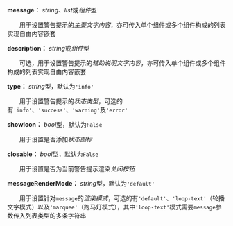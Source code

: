 **message：** *string*、*list*或*组件*型

　　用于设置警告提示的*主要文字内容*，亦可传入单个组件或多个组件构成的列表实现自由内容嵌套

**description：** *string*或*组件*型

　　可选，用于设置警告提示的*辅助说明文字内容*，亦可传入单个组件或多个组件构成的列表实现自由内容嵌套

**type：** *string*型，默认为`'info'`

　　用于设置警告提示的*状态类型*，可选的有`'info'`、`'success'`、`'warning'`及`'error'`

**showIcon：** *bool*型，默认为`False`

　　用于设置是否添加*状态图标*

**closable：** *bool*型，默认为`False`

　　用于设置是否为当前警告提示渲染*关闭按钮*

**messageRenderMode：** *string*型，默认为`'default'`

　　用于设置针对`message`的*渲染模式*，可选的有`'default'`、`'loop-text'`（轮播文字模式）以及`'marquee'`（跑马灯模式），其中`'loop-text'`模式需要`message`参数传入列表类型的多条字符串

